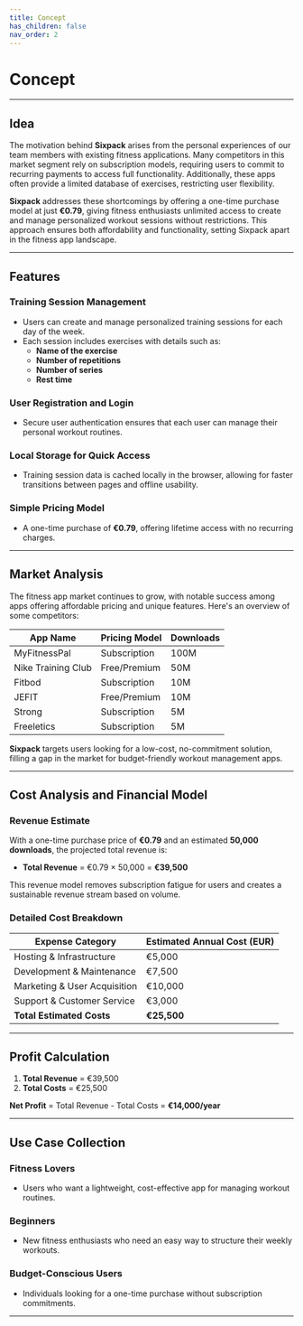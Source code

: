 ```yaml
---
title: Concept
has_children: false
nav_order: 2
---
```


# **Concept**

---

## Idea

The motivation behind **Sixpack** arises from the personal experiences of our team members with existing fitness applications. Many competitors in this market segment rely on subscription models, requiring users to commit to recurring payments to access full functionality. Additionally, these apps often provide a limited database of exercises, restricting user flexibility.

**Sixpack** addresses these shortcomings by offering a one-time purchase model at just **€0.79**, giving fitness enthusiasts unlimited access to create and manage personalized workout sessions without restrictions. This approach ensures both affordability and functionality, setting Sixpack apart in the fitness app landscape.

---

## Features

### Training Session Management
- Users can create and manage personalized training sessions for each day of the week.
- Each session includes exercises with details such as:
  - **Name of the exercise**
  - **Number of repetitions**
  - **Number of series**
  - **Rest time**

### User Registration and Login
- Secure user authentication ensures that each user can manage their personal workout routines.

### Local Storage for Quick Access
- Training session data is cached locally in the browser, allowing for faster transitions between pages and offline usability.

### Simple Pricing Model
- A one-time purchase of **€0.79**, offering lifetime access with no recurring charges.

---

## Market Analysis

The fitness app market continues to grow, with notable success among apps offering affordable pricing and unique features. Here's an overview of some competitors:

| **App Name**          | **Pricing Model** | **Downloads** |
|------------------------|-------------------|---------------|
| MyFitnessPal           | Subscription      | 100M          |
| Nike Training Club     | Free/Premium      | 50M           |
| Fitbod                 | Subscription      | 10M           |
| JEFIT                  | Free/Premium      | 10M           |
| Strong                 | Subscription      | 5M            |
| Freeletics             | Subscription      | 5M            |

**Sixpack** targets users looking for a low-cost, no-commitment solution, filling a gap in the market for budget-friendly workout management apps.

---

## Cost Analysis and Financial Model

### Revenue Estimate

With a one-time purchase price of **€0.79** and an estimated **50,000 downloads**, the projected total revenue is:

- **Total Revenue** = €0.79 × 50,000 = **€39,500**

This revenue model removes subscription fatigue for users and creates a sustainable revenue stream based on volume.

### Detailed Cost Breakdown

| **Expense Category**             | **Estimated Annual Cost (EUR)** |
|-----------------------------------|----------------------------------|
| Hosting & Infrastructure          | €5,000                          |
| Development & Maintenance         | €7,500                          |
| Marketing & User Acquisition      | €10,000                         |
| Support & Customer Service        | €3,000                          |
| **Total Estimated Costs**         | **€25,500**                     |

---

## Profit Calculation

1. **Total Revenue** = €39,500  
2. **Total Costs** = €25,500  

**Net Profit** = Total Revenue - Total Costs = **€14,000/year**

---

## Use Case Collection

### Fitness Lovers
- Users who want a lightweight, cost-effective app for managing workout routines.

### Beginners
- New fitness enthusiasts who need an easy way to structure their weekly workouts.

### Budget-Conscious Users
- Individuals looking for a one-time purchase without subscription commitments.

---

